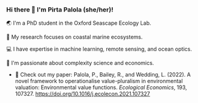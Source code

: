 ### Hi there 👋 I'm Pirta Palola (she/her)!

🌏 I'm a PhD student in the Oxford Seascape Ecology Lab.

🌊 My research focuses on coastal marine ecosystems.

💻 I have expertise in machine learning, remote sensing, and ocean optics.

🌟 I'm passionate about complexity science and economics.
- 🍃 Check out my paper:
     Palola, P., Bailey, R., and Wedding, L. (2022). A novel framework to operationalise value-pluralism in environmental valuation: Environmental value functions. *Ecological Economics*, 193, 107327.
     https://doi.org/10.1016/j.ecolecon.2021.107327
